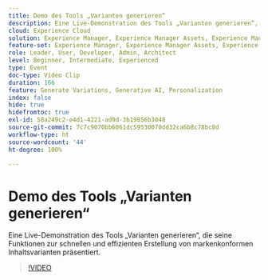 ```yaml
---
title: Demo des Tools „Varianten generieren“
description: Eine Live-Demonstration des Tools „Varianten generieren“, die seine Funktionen zur schnellen und effizienten Erstellung von markenkonformen Inhaltsvarianten präsentiert.
cloud: Experience Cloud
solution: Experience Manager, Experience Manager Assets, Experience Manager Forms, Experience Manager Sites
feature-set: Experience Manager, Experience Manager Assets, Experience Manager Forms, Experience Manager Sites
role: Leader, User, Developer, Admin, Architect
level: Beginner, Intermediate, Experienced
type: Event
doc-type: Video Clip
duration: 166
feature: Generate Variations, Generative AI, Personalization
index: false
hide: true
hidefromtoc: true
exl-id: 58a249c2-e4d1-4221-ad9d-3b19856b3048
source-git-commit: 7c7c9070bb6061dc59530070dd32ca6b8c78bc8d
workflow-type: ht
source-wordcount: '44'
ht-degree: 100%

---
```


# Demo des Tools „Varianten generieren“

Eine Live-Demonstration des Tools „Varianten generieren“, die seine Funktionen zur schnellen und effizienten Erstellung von markenkonformen Inhaltsvarianten präsentiert.

>[!VIDEO](https://video.tv.adobe.com/v/3459233/?learn=on&enablevpops)
